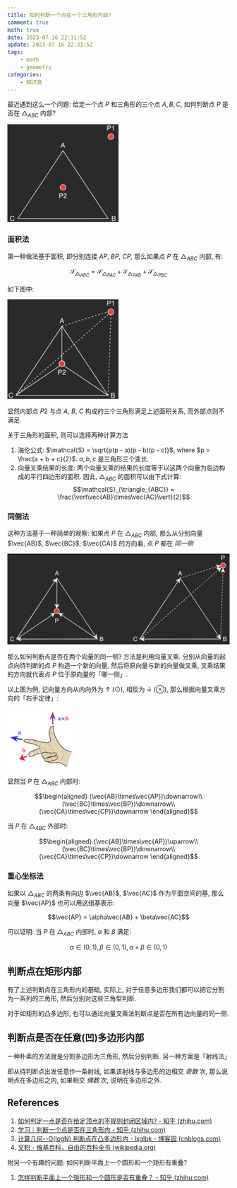```yaml
---
title: 如何判断一个点在一个三角形内部?
comment: true
math: true
date: 2023-07-16 22:31:52
update: 2023-07-16 22:31:52
tags:
    - math
    - geometry
categories:
    - 知识类
---
```


最近遇到这么一个问题: 给定一个点 $P$ 和三角形的三个点 $A, B, C$, 如何判断点 $P$ 是否在 $\triangle_{ABC}$ 内部?

<!--more-->

<img src="./如何判断一个点在一个三角形内部/1.png" width="50%">

### 面积法

第一种做法基于面积, 即分别连接 $AP$, $BP$, $CP$, 那么如果点 $P$ 在 $\triangle_{ABC}$ 内部, 有:

$$\mathcal{S}_{\triangle_{ABC}} = \mathcal{S}_{\triangle_{PAC}} + \mathcal{S}_{\triangle_{PAB}} + \mathcal{S}_{\triangle_{PBC}}$$

如下图中:

<img src="如何判断一个点在一个三角形内部/2.png" width="50%">

显然内部点 $P2$ 与点 $A$, $B$, $C$ 构成的三个三角形满足上述面积关系, 而外部点则不满足.

关于三角形的面积, 则可以选择两种计算方法
1. 海伦公式: $\mathcal{S} = \sqrt{p(p - a)(p - b)(p - c)}$, where $p = \frac{a + b + c}{2}$. $a, b, c$ 是三角形三个变长.
2. 向量叉乘结果的长度: 两个向量叉乘的结果的长度等于以这两个向量为临边构成的平行四边形的面积. 因此, $\triangle_{ABC}$ 的面积可以由下式计算:
   $$\mathcal{S}_{\triangle_{ABC}} = \frac{\vert\vec{AB}\times\vec{AC}\vert}{2}$$

### 同侧法

这种方法基于一种简单的观察: 如果点 $P$ 在 $\triangle_{ABC}$ 内部, 那么从分别向量 $\vec{AB}$, $\vec{BC}$, $\vec{CA}$ 的方向看, 点 $P$ 都在 *同一侧*

![](如何判断一个点在一个三角形内部/3.png)

那么如何判断点是否在两个向量的同一侧? 方法是利用向量叉乘. 分别从向量的起点向待判断的点 $P$ 构造一个新的向量, 然后将原向量与新的向量做叉乘, 叉乘结果的方向就代表点 $P$ 位于原向量的「哪一侧」.

以上图为例, 记向量方向从内向外为 $\uparrow$ ($\odot$), 相反为 $\downarrow$ ($\otimes$), 那么根据向量叉乘方向的「右手定律」:

<img src="如何判断一个点在一个三角形内部/4.png" width="30%">

显然当 $P$ 在 $\triangle_{ABC}$ 内部时:

$$\begin{aligned}
(\vec{AB}\times\vec{AP})\downarrow\\
(\vec{BC}\times\vec{BP})\downarrow\\
(\vec{CA}\times\vec{CP})\downarrow
\end{aligned}$$

当 $P$ 在 $\triangle_{ABC}$ 外部时:

$$\begin{aligned}
(\vec{AB}\times\vec{AP})\uparrow\\
(\vec{BC}\times\vec{BP})\downarrow\\
(\vec{CA}\times\vec{CP})\downarrow
\end{aligned}$$

### 重心坐标法

如果以 $\triangle_{ABC}$ 的两条有向边 $\vec{AB}$, $\vec{AC}$ 作为平面空间的基, 那么向量 $\vec{AP}$ 也可以用这组基表示:

$$\vec{AP} = \alpha\vec{AB} + \beta\vec{AC}$$

可以证明: 当 $P$ 在 $\triangle_{ABC}$ 内部时, $\alpha$ 和 $\beta$ 满足:

$$\alpha\in(0, 1), \beta\in(0, 1), \alpha + \beta\in(0, 1)$$

## 判断点在矩形内部

有了上述判断点在三角形内的基础, 实际上, 对于任意多边形我们都可以把它分割为一系列的三角形, 然后分别对这些三角型判断.

对于如矩形的凸多边形, 也可以通过向量叉乘法判断点是否在所有边向量的同一侧.

## 判断点是否在任意(凹)多边形内部

一种朴素的方法就是分割多边形为三角形, 然后分别判断. 另一种方案是「射线法」

即从待判断点出发任意作一条射线, 如果该射线与多边形的边相交 *奇数* 次, 那么说明点在多边形之内, 如果相交 *偶数* 次, 说明在多边形之外.

## References

1. [如何判定一点是否在给定顶点的不规则封闭区域内? - 知乎 (zhihu.com)](https://www.zhihu.com/question/26551754/answer/33185339)
2. [学习｜判断一个点是否在三角形内 - 知乎 (zhihu.com)](https://zhuanlan.zhihu.com/p/106253152)
3. [计算几何--O(logN) 判断点在凸多边形内 - lxglbk - 博客园 (cnblogs.com)](https://www.cnblogs.com/lxglbk/archive/2012/08/17/2644805.html)
4. [叉积 - 维基百科，自由的百科全书 (wikipedia.org)](https://zh.wikipedia.org/wiki/%E5%8F%89%E7%A7%AF)

附另一个有趣的问题: 如何判断平面上一个圆形和一个矩形有重叠?

1. [怎样判断平面上一个矩形和一个圆形是否有重叠？ - 知乎 (zhihu.com)](https://www.zhihu.com/question/24251545/answer/27184960)

